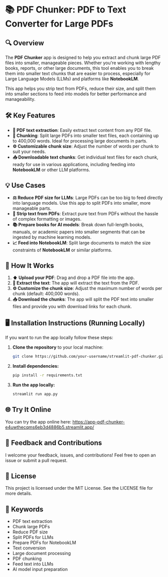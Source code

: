 # 📚 PDF Chunker: PDF to Text Converter for Large PDFs

## 🔍 Overview
The **PDF Chunker** app is designed to help you extract and chunk large PDF files into smaller, manageable pieces. Whether you're working with lengthy books, reports, or other large documents, this tool enables you to break them into smaller text chunks that are easier to process, especially for Large Language Models (LLMs) and platforms like **NotebookLM**.

This app helps you strip text from PDFs, reduce their size, and split them into smaller sections to feed into models for better performance and manageability.

## 🛠️ Key Features
- **📑 PDF text extraction**: Easily extract text content from any PDF file.
- **🔪 Chunking**: Split large PDFs into smaller text files, each containing up to 400,000 words. Ideal for processing large documents in parts.
- **⚙️ Customizable chunk size**: Adjust the number of words per chunk to suit your needs.
- **📥 Downloadable text chunks**: Get individual text files for each chunk, ready for use in various applications, including feeding into **NotebookLM** or other LLM platforms.

## 💡 Use Cases
- **⚖️ Reduce PDF size for LLMs**: Large PDFs can be too big to feed directly into language models. Use this app to split PDFs into smaller, more manageable parts.
- **📜 Strip text from PDFs**: Extract pure text from PDFs without the hassle of complex formatting or images.
- **📚 Prepare books for AI models**: Break down full-length books, manuals, or academic papers into smaller segments that can be ingested by machine learning models.
- **📈 Feed into NotebookLM**: Split large documents to match the size constraints of **NotebookLM** or similar platforms.

## 🔄 How It Works
1. **⬆️ Upload your PDF**: Drag and drop a PDF file into the app.
2. **📝 Extract the text**: The app will extract the text from the PDF.
3. **⚙️ Customize the chunk size**: Adjust the maximum number of words per chunk (default: 400,000 words).
4. **📥 Download the chunks**: The app will split the PDF text into smaller files and provide you with download links for each chunk.

## 🖥️ Installation Instructions (Running Locally)
If you want to run the app locally follow these steps:

1. **Clone the repository** to your local machine:
   ```bash
   git clone https://github.com/your-username/streamlit-pdf-chunker.git

2. **Install dependencies:**
   ```bash
   pip install -r requirements.txt

3. **Run the app locally:**
   ```bash
   streamlit run app.py

## 🌐 Try It Online

You can try the app online here: https://app-pdf-chunker-e4uwthecqms6eb3d4886b5.streamlit.app/

## 📩 Feedback and Contributions
I welcome your feedback, issues, and contributions! Feel free to open an issue or submit a pull request.

## 📝 License
This project is licensed under the MIT License. See the LICENSE file for more details.

## 🔑 Keywords
- PDF text extraction
- Chunk large PDFs
- Reduce PDF size
- Split PDFs for LLMs
- Prepare PDFs for NotebookLM
- Text conversion
- Large document processing
- PDF chunking
- Feed text into LLMs
- AI model input preparation
